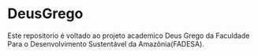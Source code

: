# DeusGrego
Este repositorio é voltado ao projeto academico Deus Grego da Faculdade Para o Desenvolvimento Sustentável da Amazônia(FADESA).
